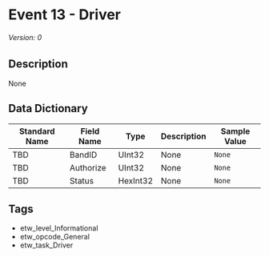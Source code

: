 # Event 13 - Driver
###### Version: 0

## Description
None

## Data Dictionary
|Standard Name|Field Name|Type|Description|Sample Value|
|---|---|---|---|---|
|TBD|BandID|UInt32|None|`None`|
|TBD|Authorize|UInt32|None|`None`|
|TBD|Status|HexInt32|None|`None`|

## Tags
* etw_level_Informational
* etw_opcode_General
* etw_task_Driver
